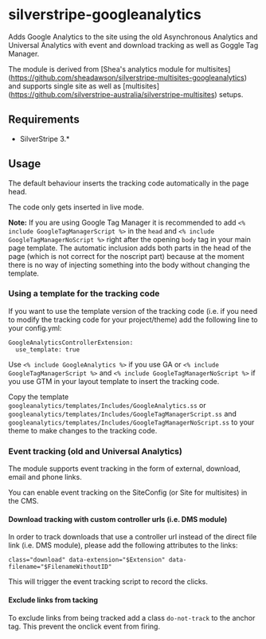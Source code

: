 # silverstripe-googleanalytics

Adds Google Analytics to the site using the old Asynchronous Analytics and Universal Analytics with event and download tracking as well as Goggle Tag Manager.

The module is derived from [Shea's analytics module for multisites] (https://github.com/sheadawson/silverstripe-multisites-googleanalytics) and supports single site as well as [multisites] (https://github.com/silverstripe-australia/silverstripe-multisites) setups.

## Requirements

* SilverStripe 3.*

## Usage

The default behaviour inserts the tracking code automatically in the page head.

The code only gets inserted in live mode.

**Note:** If you are using Google Tag Manager it is recommended to add `<% include GoogleTagManagerScript %>` in 
the `head` and `<% include GoogleTagManagerNoScript %>` right after the opening `body` tag in your 
main page template. The automatic inclusion adds both parts in the head of the page (which is not correct for the noscript 
part) because at the moment there is no way of injecting something into the body without changing the template.

### Using a template for the tracking code

If you want to use the template version of the tracking code (i.e. if you need 
to modify the tracking code for your project/theme) add the following line to 
your config.yml:

```
GoogleAnalyticsControllerExtension:
  use_template: true
```

Use `<% include GoogleAnalytics %>` if you use GA or `<% include GoogleTagManagerScript %>` 
and `<% include GoogleTagManagerNoScript %>` if you use GTM in your layout template to insert the tracking code.

Copy the template `googleanalytics/templates/Includes/GoogleAnalytics.ss` or 
`googleanalytics/templates/Includes/GoogleTagManagerScript.ss` and `googleanalytics/templates/Includes/GoogleTagManagerNoScript.ss`
to your theme to make changes to the tracking code.

### Event tracking (old and Universal Analytics)

The module supports event tracking in the form of external, download, email and phone links.
 
You can enable event tracking on the SiteConfig (or Site for multisites) in the CMS.

#### Download tracking with custom controller urls (i.e. DMS module)

In order to track downloads that use a controller url instead of the direct file 
link (i.e. DMS module), please add the following attributes to the links:

```
class="download" data-extension="$Extension" data-filename="$FilenameWithoutID"
```

This will trigger the event tracking script to record the clicks.

#### Exclude links from tacking

To exclude links from being tracked add a class `do-not-track` to the anchor tag. 
This prevent the onclick event from firing. 